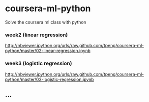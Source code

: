 coursera-ml-python
==================

Solve the coursera ml class with python

### week2 (linear regression)
<http://nbviewer.ipython.org/urls/raw.github.com/tpeng/coursera-ml-python/master/02-linear-regression.ipynb>

### week3 (logistic regression)
<http://nbviewer.ipython.org/urls/raw.github.com/tpeng/coursera-ml-python/master/03-logistic-regression.ipynb>

## ...
